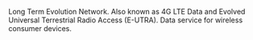 Long Term Evolution Network. Also known as 4G LTE Data and Evolved Universal Terrestrial Radio Access (E-UTRA). Data service for wireless consumer devices.